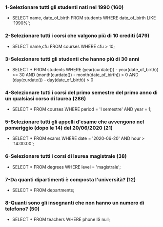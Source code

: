 ### 1-Selezionare tutti gli studenti nati nel 1990 (160) ###
- SELECT name, date_of_birth FROM students WHERE date_of_birth LIKE '1990%';

### 2-Selezionare tutti i corsi che valgono più di 10 crediti (479) ###
- SELECT name,cfu FROM courses WHERE cfu > 10;

### 3-Selezionare tutti gli studenti che hanno più di 30 anni #######################################################
- SELECT * FROM students
WHERE (year(curdate()) - year(date_of_birth)) >= 30
AND (month(curdate()) - month(date_of_birth)) > 0
AND (day(curdate()) - day(date_of_birth)) > 0  

### 4-Selezionare tutti i corsi del primo semestre del primo anno di un qualsiasi corso di laurea (286) ###
- SELECT * FROM courses WHERE period = 'I semestre' AND year = 1;

### 5-Selezionare tutti gli appelli d'esame che avvengono nel pomeriggio (dopo le 14) del 20/06/2020 (21) 
- SELECT * FROM exams WHERE date = '2020-06-20' AND hour > '14:00:00';

### 6-Selezionare tutti i corsi di laurea magistrale (38) ###
- SELECT * FROM degrees WHERE level = 'magistrale';

### 7-Da quanti dipartimenti è composta l'università? (12) ###
- SELECT * FROM departments;

### 8-Quanti sono gli insegnanti che non hanno un numero di telefono? (50) ###
- SELECT * FROM teachers WHERE phone IS null;


